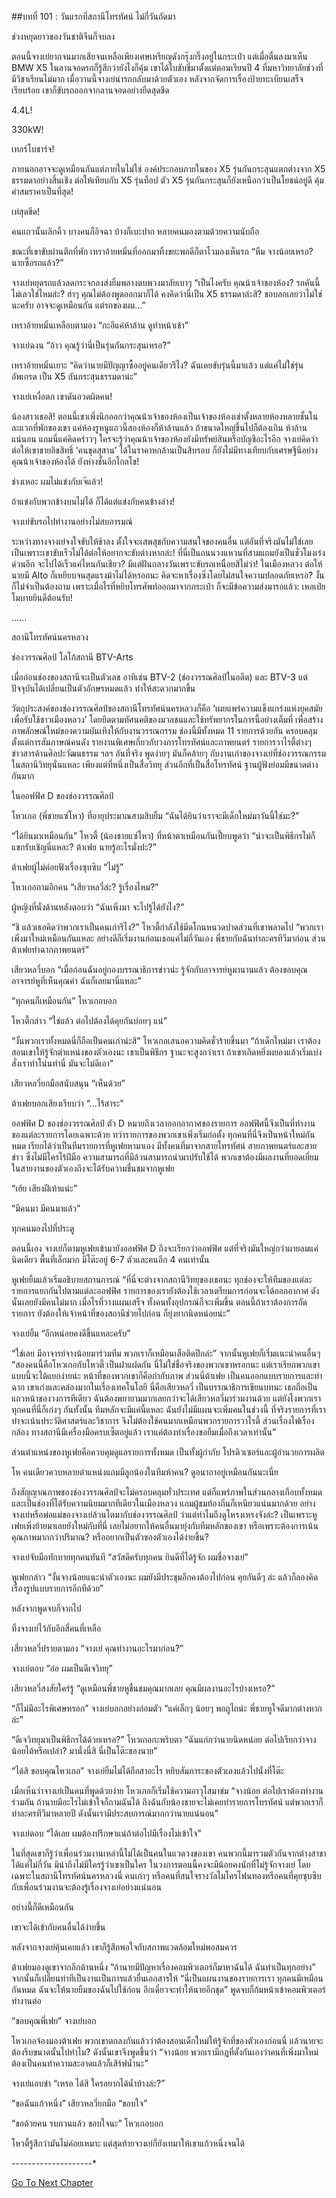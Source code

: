 ##บทที่ 101 : วันแรกที่สถานีโทรทัศน์
ไม่กี่วันถัดมา 

ช่วงหยุดยาวของวันชาติจีนก็จบลง 

ตอนนี้จางเย่ยากจนมากเสียจนเหลือเพียงเศษเหรียญดังกรุ๊งกริ๊งอยู่ในกระเป๋า แต่เมื่อตื่นลงมาเห็น BMW X5 ในลานจอดรถก็รู้สึกว่ายังไงก็คุ้ม เขาได้ใบขับขี่มาตั้งแต่ตอนเรียนปี 4 ที่มหาวิทยาลัยช่วงที่มีวิชาเรียนไม่มาก เมื่อวานนี้จางเย่นำรถกลับมาด้วยตัวเอง หลังจากจัดการเรื่องป้ายทะเบียนเสร็จเรียบร้อย เขาก็ขับรถออกจากลานจอดอย่างยืดสุดขีด

4.4L!

330kW!

เทอร์โบชาร์จ!

ภายนอกอาจจะดูเหมือนกันแต่ภายในไม่ใช่ องค์ประกอบภายในของ X5 รุ่นกันกระสุนแตกต่างจาก X5 ธรรมดาอย่างสิ้นเชิง ต่อให้เทียบกับ X5 รุ่นท็อป ตัว X5 รุ่นกันกระสุนก็ยังเหนือกว่าเป็นโยชน์อยู่ดี คุ้มค่าสมราคาเป็นที่สุด! 

เท่สุดขีด!

คนแถวนั้นเลิกคิ้ว บางคนก็อิจฉา บ้างก็เบะปาก หลายคนมองตามด้วยความนับถือ

ขณะที่เขาขับผ่านตึกที่พัก เหราอ้ายหมิ่นที่ออกมาทิ้งขยะพอดีก็ตาไวมองเห็นรถ “หืม จางน้อยเหรอ? นายซื้อรถแล้ว?”

จางเย่หยุดรถแล้วลดกระจกลงส่งยิ้มพลางตบพวงมาลัยเบาๆ “เป็นไงครับ คุณน้าเจ้าของห้อง? รถคันนี้ไม่เลวใช่ไหมล่ะ? ฮ่าๆ คุณไม่ต้องพูดออกมาก็ได้ คงคิดว่านี่เป็น X5 ธรรมดาล่ะสิ? ขอบอกเลยว่าไม่ใช่นะครับ อาจจะดูเหมือนกัน แต่รถของผม…”

เหราอ้ายหมิ่นเหลือบตามอง “กะอีแค่ห้าล้าน ดูทำหน้าเข้า”

จางเย่ฉงน “อ้าว คุณรู้ว่านี่เป็นรุ่นกันกระสุนเหรอ?”

เหราอ้ายหมิ่นเยาะ “คิดว่านายมีปัญญาซื้ออยู่คนเดียวรึไง? ฉันเคยขับรุ่นนี้มาแล้ว แต่แค่ไม่ใช่รุ่นอัพเกรด เป็น X5 กันกระสุนธรรมดาน่ะ”

จางเย่เหงื่อตก เขาดันอวดผิดคน!

น้องสาวเธอสิ! ตอนนี้เขาเพิ่งนึกออกว่าคุณน้าเจ้าของห้องเป็นเจ้าของห้องเช่าตั้งหลายห้องหลายชั้นในละแวกที่พักของเขา แค่ห้องรูหนูแถวนี้สองห้องก็ห้าล้านแล้ว ถ้าขนาดใหญ่ขึ้นไปก็ต้องเกิน ห้าล้านแน่นอน แถมนี่แค่คิดคร่าวๆ ใครจะรู้ว่าคุณน้าเจ้าของห้องยังมีทรัพย์สินหรือบัญชีอะไรอีก จางเย่คิดว่าต่อให้เขาขายลิขสิทธิ์ ‘คนขุดสุสาน’ ได้ในราคาหกล้านเป็นสิบรอบ ก็ยังไม่มีทางเทียบกับเศรษฐีนีอย่างคุณน้าเจ้าของห้องได้ ยังห่างชั้นอีกไกลโข!

ช่างเหอะ ผมไม่แข่งกับเจ๊แล้ว!

ถ้าแข่งกับพวกข้างบนไม่ได้ ก็ได้แต่แข่งกับคนข้างล่าง!

จางเย่ขับรถไปทำงานอย่างไม่สบอารมณ์

ระหว่างทางจางเย่จงใจขับให้ช้าลง ตั้งใจจะเสพสุขกับความสนใจของคนอื่น แต่อันที่จริงมันไม่ใช่เลย เป็นเพราะเขาขับเร็วไม่ได้ต่อให้อยากจะขับต่างหากล่ะ! ที่นี่เป็นถนนวงแหวนที่สามแถมยังเป็นชั่วโมงเร่งด่วนอีก จะไปได้เร็วแค่ไหนกันเชียว? มีแต่ฝันกลางวันเพราะขับรถเหนื่อยสิไม่ว่า! ในเมืองหลวง ต่อให้นายมี Alto ก็เหยียบจนสุดแรงม้าไม่ได้หรอกนะ คิดจะหาเรื่องซิ่งโดยไม่สนใจความปลอดภัยเหรอ? งั้นก็ไม่จำเป็นต้องถาม เพราะเมื่อไรที่หยิบโทรศัพท์ออกมาจากกระเป๋า ก็จะมีข้อความส่งมารอแล้ว: เหอเป่ยโมบายยินดีต้อนรับ!



……



สถานีโทรทัศน์นครหลวง

ช่องวรรณศิลป์ โลโก้สถานี BTV-Arts

เมื่อก่อนช่องของสถานีจะเป็นตัวเลข อาทิเช่น BTV-2 (ช่องวรรณศิลป์ในอดีต) และ BTV-3 แต่ปัจจุบันได้เปลี่ยนเป็นตัวอักษรหมดแล้ว ทำให้สะดวกมากขึ้น

วัตถุประสงค์ของช่องวรรณศิลป์ของสถานีโทรทัศน์นครหลวงก็คือ ‘เผยแพร่ความแข็งแกร่งแห่งยุคสมัยเพื่อรับใช้ชาวเมืองหลวง’ โดยยึดตามทัศนคติของมวลชนและใช้ทรัพยากรในการนี้อย่างเต็มที่ เพื่อสร้างภาพลักษณ์ใหม่ของความบันเทิงให้กับงานวรรณกรรม ช่องนี้มีทั้งหมด 11 รายการด้วยกัน ครอบคลุมตั้งแต่การสัมภาษณ์คนดัง รายงานพิเศษเกี่ยวกับวงการโทรทัศน์และภาพยนตร์ รายการวาไรตี้ต่างๆ ข่าวสารด้านศิลปะวัฒนธรรม ฯลฯ อันที่จริง พูดง่ายๆ มันก็คล้ายๆ กับงานเก่าของจางเย่ที่ช่องวรรณกรรมในสถานีวิทยุนั่นแหละ เพียงแต่ที่หนึ่งเป็นสื่อวิทยุ ส่วนอีกที่เป็นสื่อโทรทัศน์ ฐานผู้ฟังย่อมมีขนาดต่างกันมาก

ในออฟฟิศ D ของช่องวรรณศิลป์

โหวเกอ (พี่ชายแซ่โหว) ที่อายุประมาณสามสิบยิ้ม “ฉันได้ยินว่าเราจะมีเด็กใหม่มาวันนี้ใช่มะ?”

“ได้ยินมาเหมือนกัน” โหวตี้ (น้องชายแซ่โหว) ที่หน้าตาเหมือนกันเปี๊ยบพูดว่า “น่าจะเป็นพิธีกรไม่ก็แขกรับเชิญนี่แหละ? ต้าเฟย นายรู้อะไรมั่งปะ?”

ต้าเฟยผู้ไม่ค่อยฟังเรื่องซุบซิบ “ไม่รู้”

โหวเกอถามอีกคน “เสียวหลวี่ล่ะ? รู้เรื่องไหม?”

ผู้หญิงที่นั่งด้านหลังตอบว่า “ฉันเพิ่งมา จะไปรู้ได้ยังไง?”

“ชิ แล้วเธอคิดว่าพวกเราเป็นคนเก่ารึไง?” โหวตี้กำลังใช้มีดโกนหนวดปาดส่วนที่เขาพลาดไป “พวกเราเพิ่งมาใหม่เหมือนกันแหละ อย่างดีก็เริ่มงานก่อนเธอแค่ไม่กี่วันเอง พี่ชายกับฉันทำละครทีวีมาก่อน ส่วนต้าเฟยทำฉากภาพยนตร์”

เสียวหลวี่บอก “เมื่อก่อนฉันอยู่กองบรรณาธิการข่าวน่ะ รู้จักกับอาจารย์หูมานานแล้ว ต้องขอบคุณอาจารย์หูที่เห็นคุณค่า ฉันก็เลยมานี่แหละ”

“ทุกคนก็เหมือนกัน” โหวเกอบอก

โหวตี้กล่าว “ใช่แล้ว ต่อไปต้องได้คุยกันบ่อยๆ แน่”

“งั้นพวกเราทั้งหมดนี่ก็ถือเป็นคนเก่าน่ะสิ” โหวเกอเสนอความคิดชั่วร้ายขึ้นมา “ถ้าเด็กใหม่มา เราต้องสอนเขาให้รู้จักตำแหน่งของตัวเองนะ เขาเป็นพิธีกร ฐานะจะสูงกว่าเรา ถ้าเขาเกิดหยิ่งผยองแล้วเริ่มเบ่งสั่งเราทำโน่นทำนี่ มันจะไม่ดีเอา”

เสียวหลวี่ยกมือสนับสนุน “เห็นด้วย”

ต้าเฟยบอกเสียงเรียบว่า “...ไร้สาระ”

ออฟฟิศ D ของช่องวรรณศิลป์ ตัว D หมายถึงเวลาออกอากาศของรายการ ออฟฟิศนี้จึงเป็นที่ทำงานของแต่ละรายการโดยเฉพาะด้วย ทว่ารายการของพวกเขาเพิ่งเริ่มก่อตั้ง ทุกคนที่นี่จึงเป็นหน้าใหม่กันหมด เรียกได้ว่าเป็นทีมรายการที่หูเฟยหามาเอง มีทั้งคนที่มาจากสายโทรทัศน์ สายภาพยนตร์และสายข่าว ซึ่งไม่มีใครไร้ฝีมือ ความสามารถที่มีล้วนสามารถนำมาปรับใช้ได้ พวกเขาต้องมีผลงานที่ยอดเยี่ยมในสายงานของตัวเองถึงจะได้รับความชื่นชมจากหูเฟย

“เฮ้ย เสียงฝีเท้าแน่ะ”

“มีคนมา มีคนมาแล้ว”

ทุกคนมองไปที่ประตู

ตอนนี้เอง จางเย่ก็ตามหูเฟยเข้ามายังออฟฟิศ D ถึงจะเรียกว่าออฟฟิศ แต่ที่จริงมันใหญ่กว่าผายลมแค่นิดเดียว พื้นที่เล็กมาก มีโต๊ะอยู่ 6-7 ตัวและคนอีก 4 คนเท่านั้น

หูเฟยยิ้มแล้วเริ่มอธิบายสถานการณ์ “ที่นี่จะต่างจากสถานีวิทยุของเธอนะ ทุกช่องจะให้ทีมของแต่ละรายการแยกกันไปตามแต่ละออฟฟิศ รายการของเรายังต้องใช้เวลาเตรียมการก่อนจะได้ออกอากาศ ดังนั้นเลยยังมีคนไม่มาก เมื่อไรที่วางแผนเสร็จ ทั้งคนทั้งอุปกรณ์ก็จะเพิ่มขึ้น ตอนนี้ถ้าเราต้องการอัดรายการ ยังต้องให้เจ้าหน้าที่ของสถานีช่วยไปก่อน ก็ยุ่งยากนิดหน่อยน่ะ”

จางเย่ยิ้ม “อีกหน่อยคงดีขึ้นแหละครับ”

“ใช่เลย มีอาจารย์จางน้อยมาร่วมทีม พวกเราก็เหมือนเสือติดปีกล่ะ” จากนั้นหูเฟยก็เริ่มแนะนำคนอื่นๆ “สองคนนี้คือโหวเกอกับโหวตี้ เป็นฝาแฝดกัน นี่ไม่ใช่ชื่อจริงของพวกเขาหรอกนะ แต่เราเรียกพวกเขาแบบนี้จะได้แยกง่ายน่ะ หน้าที่ของพวกเขาก็คือกำกับภาพ ส่วนนี่ต้าเฟย เป็นคนออกแบบรายการและทำฉาก เขาเก่งและคล่องมากในเรื่องเทคโนโลยี นี่คือเสียวหลวี่ เป็นบรรณาธิการเขียนบทนะ เธอถือเป็นแถวหน้าของวงการทีเดียว ฉันต้องพยายามมากเลยกว่าจะได้เสียวหลวี่มาร่วมงานด้วย แต่ยังไงพวกเราทุกคนที่นี่ก็เก่งๆ กันทั้งนั้น ทีมหลักจะมีแค่นี้แหละ ฉันยังไม่มีแผนจะเพิ่มคนในช่วงนี้ ที่จริงรายการที่เราทำจะเน้นประวัติศาสตร์และวิชาการ จึงไม่ต้องใช้คนมากเหมือนพวกรายการวาไรตี้ ส่วนเรื่องไฟเรื่องกล้อง ทางสถานีมีเครื่องมือครบเซ็ตอยู่แล้ว เราแค่ต้องทำเรื่องขอยืมเมื่อถึงเวลาเท่านั้น” 

ส่วนตำแหน่งของหูเฟยคือควบคุมดูแลรายการทั้งหมด เป็นทั้งผู้กำกับ โปรดิวเซอร์และผู้อำนวยการผลิต

โห คนเดียวควบหลายตำแหน่งแถมมีลูกน้องในทีมห้าคน? ดูอนาถาอยู่เหมือนกันนะเนี่ย 

ถึงสัญญาณภาพของช่องวรรณศิลป์จะไม่ครอบคลุมทั่วประเทศ แต่ก็แพร่ภาพในส่วนกลางเกือบทั้งหมด และเป็นช่องที่ได้รับความนิยมมากทีเดียวในเมืองหลวง แถมผู้ชมท้องถิ่นก็เหนียวแน่นมากด้วย อย่างจางเย่หรือพ่อแม่ของจางเย่ล้วนโตมากับช่องวรรณศิลป์ ว่าแต่ทำไมถึงดูโหรงเหรงจังล่ะ? เป็นเพราะหูเฟยเพิ่งย้ายมาเลยยังใหม่กับที่นี่ เลยไม่อยากให้คนอื่นมายุ่งกับทีมหลักของเขา หรือเพราะต้องการเน้นคุณภาพมากกว่าปริมาณ? หรืออยากเป็นตัวของตัวเองได้ง่ายขึ้น?

จางเย่จับมือทักทายทุกคนทันที “สวัสดีครับทุกคน ยินดีที่ได้รู้จัก ผมชื่อจางเย่”

หูเฟยกล่าว “งั้นจางน้อยแนะนำตัวเองนะ ผมยังมีประชุมอีกคงต้องไปก่อน คุยกันดีๆ ล่ะ แล้วก็ลองคิดเรื่องรูปแบบรายการอีกทีด้วย”

หลังจากพูดจบก็จากไป 

ทิ้งจางเย่ไว้กับอีกสี่คนที่เหลือ

เสี่ยวหลวี่ปรายตามอง “จางเย่ คุณทำงานอะไรมาก่อน?”

จางเย่ตอบ “อ๋อ ผมเป็นดีเจวิทยุ”

เสียวหลวี่สงสัยใคร่รู้ “ดูเหมือนพี่ชายหูชื่นชมคุณมากเลย คุณมีผลงานอะไรบ้างเหรอ?”

“ก็ไม่มีอะไรพิเศษหรอก” จางเย่บอกอย่างถ่อมตัว “แค่เล็กๆ น้อยๆ พอถูไถน่ะ พี่ชายหูใจดีมากต่างหากล่ะ”

“ดีเจวิทยุมาเป็นพิธีกรได้ด้วยเหรอ?” โหวเกอกะพริบตา “ฉันแก่กว่านายนิดหน่อย ต่อไปเรียกว่าจางน้อยได้หรือเปล่า? มานั่งนี่สิ นี่เป็นโต๊ะของนาย”

“ได้สิ ขอบคุณโหวเกอ” จางเย่ยิ้มไม่ได้ถือสาอะไร หยิบสัมภาระของตัวเองแล้วไปนั่งที่โต๊ะ

เมื่อเห็นว่าจางเย่เป็นคนที่พูดด้วยง่าย โหวเกอก็เริ่มใช้ความอาวุโสมาข่ม “จางน้อย ต่อไปเราต้องทำงานร่วมกัน ถ้านายมีอะไรไม่เข้าใจก็ถามฉันได้ ถึงฉันกับน้องชายจะไม่เคยทำรายการโทรทัศน์ แต่พวกเราก็ทำละครทีวีมาหลายปี ดังนั้นเรามีประสบการณ์มากกว่านายแน่นอน”

จางเย่ตอบ “ได้เลย ผมต้องปรึกษาแน่ถ้าต่อไปมีเรื่องไม่เข้าใจ”

ในที่สุดเขาก็รู้ว่าเพื่อนร่วมงานเหล่านี้ไม่ได้เป็นคนในแวดวงของเขา คนพวกนี้มารวมตัวกันจากต่างสาขาได้แค่ไม่กี่วัน มิน่าถึงไม่มีใครรู้ว่าเขาเป็นใคร ในวงการตอนนี้คงจะมีน้อยคงนักที่ไม่รู้จักจางเย่ โดยเฉพาะในสถานีโทรทัศน์นครหลวงนี่ คนเก่าๆ หรือคนที่สนใจรางวัลไมโครโฟนทองหรือคนที่คุยซุบซิบกับเพื่อนร่วมงานจะต้องรู้เรื่องจางเย่อย่างแน่นอน

อย่างนี้ก็ดีเหมือนกัน

เขาจะได้เข้ากับคนอื่นได้ง่ายขึ้น

หลังจากจางเย่คุ้นเคยแล้ว เขาก็รู้สึกพอใจกับสภาพแวดล้อมใหม่พอสมควร

ต้าเฟยมองดูเขาจากอีกด้านหนึ่ง “ถ้านายมีปัญหาเรื่องคอมพิวเตอร์ก็มาหาฉันได้ ฉันทำเป็นทุกอย่าง” จากนั้นก็เปลี่ยนท่าทีเป็นงานเป็นการแล้วยื่นเอกสารให้ “นี่เป็นแผนงานของรายการเรา ทุกคนมีเหมือนกันหมด ฉันจะให้นายยืมของฉันไปใช้ก่อน อีกเดี๋ยวจะทำให้นายอีกชุด” พูดจบก็ก้มหน้าเข้าคอมพิวเตอร์ทำงานต่อ

“ขอบคุณพี่เฟย” จางเย่บอก

โหวเกอจ้องมองต้าเฟย พวกเขาตกลงกันแล้วว่าต้องสอนเด็กใหม่ให้รู้จักที่ของตัวเองก่อนนี่ แล้วนายจะต้องรีบขนาดนั้นไปทำไม? ดังนั้นเขาจึงพูดขึ้นว่า “จางน้อย พวกเรามีกฎที่ตั้งกันเองว่าคนที่เพิ่งมาใหม่ต้องเป็นคนทำความสะอาดแล้วก็เสิร์ฟน้ำนะ”

จางเย่แอบขำ “เหรอ ได้สิ ใครอยากได้น้ำบ้างล่ะ?”

“ขอฉันแก้วหนึ่ง” เสียวหลวี่ยกมือ “ขอบใจ”

“ขอด้วยคน รบกวนแล้ว ขอบใจนะ” โหวเกอบอก

โหวตี้รู้สึกว่ามันไม่ค่อยเหมาะ แต่สุดท้ายจางเย่ก็ยังเทมาให้เขาแก้วหนึ่งจนได้


*-*-*-*-*-*-*-*-*-*-*-*-*-*-*-*-*-*-*-*-*


[Go To Next Chapter]( ./5.md)